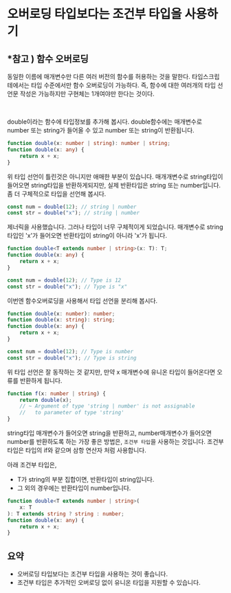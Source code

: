 # 오버로딩 타입보다는 조건부 타입을 사용하기

## \*참고 ) 함수 오버로딩

동일한 이름에 매개변수만 다른 여러 버전의 함수를 허용하는 것을 말한다. 타입스크립테에서는 타입 수준에서만 함수 오버로딩이 가능하다. 즉, 함수에 대한 여러개의 타입 선언문 작성은 가능하지만 구현체는 1개여야만 한다는 것이다.

<br />

double이라는 함수에 타입정보를 추가해 봅시다.
double함수에는 매개변수로 number 또는 string가 들어올 수 있고 number 또는 string이 반환됩니다.

```ts
function double(x: number | string): number | string;
function double(x: any) {
	return x + x;
}
```

위 타입 선언이 틀린것은 아니지만 애매한 부분이 있습니다. 매개개변수로 string타입이 들어오면 string타입을 반환하게되지만, 실제 반환타입은 string 또는 number입니다. 좀 더 구체적으로 타입을 선언해 봅시다.

```ts
const num = double(12); // string | number
const str = double("x"); // string | number
```

제너릭을 사용했습니다. 그러나 타입이 너무 구체적이게 되었습니다.
매개변수로 string 타입인 'x'가 들어오면 반환타입이 string이 아니라 'x'가 됩니다.

```ts
function double<T extends number | string>(x: T): T;
function double(x: any) {
	return x + x;
}

const num = double(12); // Type is 12
const str = double("x"); // Type is "x"
```

이번엔 함수오버로딩을 사용해서 타입 선언을 분리해 봅시다.

```ts
function double(x: number): number;
function double(x: string): string;
function double(x: any) {
	return x + x;
}

const num = double(12); // Type is number
const str = double("x"); // Type is string
```

위 타입 선언은 잘 동작하는 것 같지만, 만약 x 매개변수에 유니온 타입이 들어온다면 오류를 반환하게 됩니다.

```ts
function f(x: number | string) {
	return double(x);
	// ~ Argument of type 'string | number' is not assignable
	//   to parameter of type 'string'
}
```

string타입 매개변수가 들어오면 string을 반환하고, number매개변수가 들어오면 number를 반환하도록 하는 가장 좋은 방법은, `조건부 타입`을 사용하는 것입니다.
조건부 타입은 타입의 if와 같으며 삼항 연산자 처럼 사용합니다.

아래 조건부 타입은,

- T가 string의 부분 집합이면, 반환타입이 string입니다.
- 그 외의 경우에는 반환타입이 number입니다.

```ts
function double<T extends number | string>(
	x: T
): T extends string ? string : number;
function double(x: any) {
	return x + x;
}
```

## 요약

- 오버로딩 타입보다는 조건부 타입을 사용하는 것이 좋습니다.
- 조건부 타입은 추가적인 오버로딩 없이 유니온 타입을 지원할 수 있습니다.
